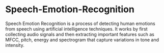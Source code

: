 # Speech-Emotion-Recognition
Speech Emotion Recognition is a process of detecting human emotions from speech using artificial intelligence techniques. It works by first collecting audio signals and then extracting important features such as MFCC, pitch, energy and spectrogram that capture variations in tone and intensity.

